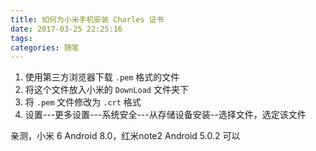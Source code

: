```yaml
---
title: 如何为小米手机安装 Charles 证书
date: 2017-03-25 22:25:16
tags:
categories: 随笔
---
```



1. 使用第三方浏览器下载 ``.pem`` 格式的文件 
2. 将这个文件放入小米的 ``DownLoad`` 文件夹下 
3. 将 ``.pem`` 文件修改为 ``.crt`` 格式 
4. 设置---更多设置---系统安全---从存储设备安装--选择文件，选定该文件 

亲测，小米 6 Android 8.0，红米note2 Android 5.0.2 可以